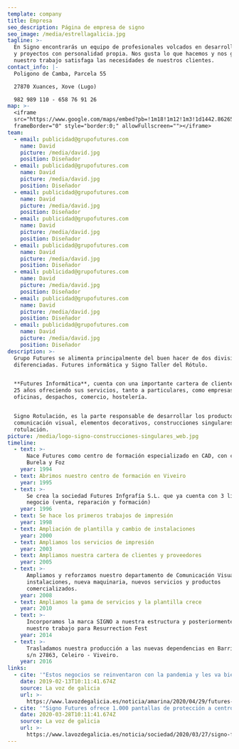 ```yaml
---
template: company
title: Empresa
seo_description: Página de empresa de signo
seo_image: /media/estrellagalicia.jpg
tagline: >-
  En Signo encontrarás un equipo de profesionales volcados en desarrollar ideas
  y proyectos con personalidad propia. Nos gusta lo que hacemos y nos gusta que
  nuestro trabajo satisfaga las necesidades de nuestros clientes.
contact_info: |-
  Poligono de Camba, Parcela 55

  27870 Xuances, Xove (Lugo)

  982 989 110 - 658 76 91 26
map: >-
  <iframe
  src="https://www.google.com/maps/embed?pb=!1m18!1m12!1m3!1d1442.8626597602552!2d-7.588407802270183!3d43.674682197681065!2m3!1f0!2f0!3f0!3m2!1i1024!2i768!4f13.1!3m3!1m2!1s0xd321a950553e0b3%3A0xb14ff8945459f4e5!2sSIGNO%20TALLER%20DEL%20R%C3%93TULO%20(Grupo%20FUTURES)!5e0!3m2!1sen!2ses!4v1573121332642!5m2!1sen!2ses"
  frameBorder="0" style="border:0;" allowFullscreen=""></iframe>
team:
  - email: publicidad@grupofutures.com
    name: David
    picture: /media/david.jpg
    position: Diseñador
  - email: publicidad@grupofutures.com
    name: David
    picture: /media/david.jpg
    position: Diseñador
  - email: publicidad@grupofutures.com
    name: David
    picture: /media/david.jpg
    position: Diseñador
  - email: publicidad@grupofutures.com
    name: David
    picture: /media/david.jpg
    position: Diseñador
  - email: publicidad@grupofutures.com
    name: David
    picture: /media/david.jpg
    position: Diseñador
  - email: publicidad@grupofutures.com
    name: David
    picture: /media/david.jpg
    position: Diseñador
  - email: publicidad@grupofutures.com
    name: David
    picture: /media/david.jpg
    position: Diseñador
  - email: publicidad@grupofutures.com
    name: David
    picture: /media/david.jpg
    position: Diseñador
description: >-
  Grupo Futures se alimenta principalmente del buen hacer de dos divisiones bien
  diferenciadas. Futures informática y Signo Taller del Rótulo.


  **Futures Informática**, cuenta con una importante cartera de clientes y lleva
  25 años ofreciendo sus servicios, tanto a particulares, como empresas,
  oficinas, despachos, comercio, hostelería.


  Signo Rotulación, es la parte responsable de desarrollar los productos de
  comunicación visual, elementos decorativos, construcciones singulares,
  rotulación.
picture: /media/logo-signo-construcciones-singulares_web.jpg
timeline:
  - text: >-
      Nace Futures como centro de formación especializado en CAD, con cursos en
      Burela y Foz
    year: 1994
  - text: Abrimos nuestro centro de formación en Viveiro
    year: 1995
  - text: >-
      Se crea la sociedad Futures Infgrafía S.L. que ya cuenta con 3 líneas de
      negocio (venta, reparación y formación)
    year: 1996
  - text: Se hace los primeros trabajos de impresión
    year: 1998
  - text: Ampliación de plantilla y cambio de instalaciones
    year: 2000
  - text: Ampliamos los servicios de impresión
    year: 2003
  - text: Ampliamos nuestra cartera de clientes y proveedores
    year: 2005
  - text: >-
      Ampliamos y reforzamos nuestro departamento de Comunicación Visual. Nuevas
      instalaciones, nueva maquinaria, nuevos servicios y productos
      comercializados.
    year: 2008
  - text: Ampliamos la gama de servicios y la plantilla crece
    year: 2010
  - text: >-
      Incorporamos la marca SIGNO a nuestra estructura y posteriormente empieza
      nuestro trabajo para Resurrection Fest
    year: 2014
  - text: >-
      Trasladamos nuestra producción a las nuevas dependencias en Barrio Plantío
      s/n 27863, Celeiro - Viveiro.
    year: 2016
links:
  - cite: '"Estos negocios se reinventaron con la pandemia y les va bien"'
    date: 2019-02-13T10:11:41.674Z
    source: La voz de galicia
    url: >-
      https://www.lavozdegalicia.es/noticia/amarina/2020/04/29/futures-vuelve-fabricar-mamparas-mes-incendio-arraso-nave/0003_202004X29C3996.htm
  - cite: '"Signo Futures ofrece 1.000 pantallas de protección a centros asistenciales"'
    date: 2020-03-28T10:11:41.674Z
    source: La voz de galicia
    url: >-
      https://www.lavozdegalicia.es/noticia/sociedad/2020/03/27/signo-futures-ofrece-1000-pantallas-proteccion-centros-asistenciales/00031585327314563843179.htm
---
```

